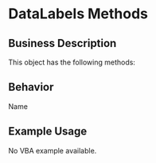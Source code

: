 # DataLabels Methods

## Business Description
This object has the following methods:

## Behavior
Name

## Example Usage
No VBA example available.